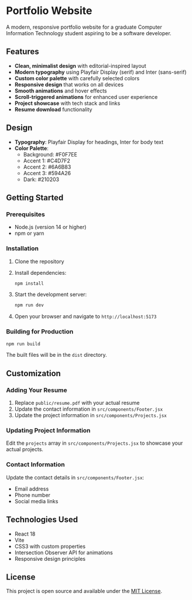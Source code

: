 # Portfolio Website

A modern, responsive portfolio website for a graduate Computer Information Technology student aspiring to be a software developer.

## Features

- **Clean, minimalist design** with editorial-inspired layout
- **Modern typography** using Playfair Display (serif) and Inter (sans-serif)
- **Custom color palette** with carefully selected colors
- **Responsive design** that works on all devices
- **Smooth animations** and hover effects
- **Scroll-triggered animations** for enhanced user experience
- **Project showcase** with tech stack and links
- **Resume download** functionality

## Design

- **Typography**: Playfair Display for headings, Inter for body text
- **Color Palette**:
  - Background: #F0F7EE
  - Accent 1: #C4D7F2
  - Accent 2: #6A6B83
  - Accent 3: #594A26
  - Dark: #210203

## Getting Started

### Prerequisites

- Node.js (version 14 or higher)
- npm or yarn

### Installation

1. Clone the repository
2. Install dependencies:
   ```bash
   npm install
   ```

3. Start the development server:
   ```bash
   npm run dev
   ```

4. Open your browser and navigate to `http://localhost:5173`

### Building for Production

```bash
npm run build
```

The built files will be in the `dist` directory.

## Customization

### Adding Your Resume

1. Replace `public/resume.pdf` with your actual resume
2. Update the contact information in `src/components/Footer.jsx`
3. Update the project information in `src/components/Projects.jsx`

### Updating Project Information

Edit the `projects` array in `src/components/Projects.jsx` to showcase your actual projects.

### Contact Information

Update the contact details in `src/components/Footer.jsx`:
- Email address
- Phone number
- Social media links

## Technologies Used

- React 18
- Vite
- CSS3 with custom properties
- Intersection Observer API for animations
- Responsive design principles

## License

This project is open source and available under the [MIT License](LICENSE).